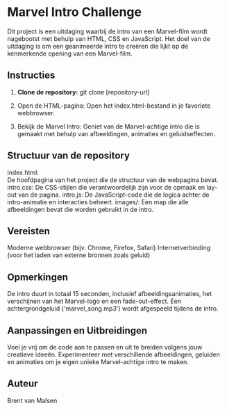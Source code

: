 # Marvel Intro Challenge

Dit project is een uitdaging waarbij de intro van een Marvel-film wordt nagebootst met behulp van HTML, CSS en JavaScript. Het doel van de uitdaging is om een geanimeerde intro te creëren die lijkt op de kenmerkende opening van een Marvel-film.

## Instructies

1. **Clone de repository:**
   git clone [repository-url]

2. Open de HTML-pagina:
   Open het index.html-bestand in je favoriete webbrowser.

3. Bekijk de Marvel Intro:
   Geniet van de Marvel-achtige intro die is gemaakt met behulp van afbeeldingen, animaties en geluidseffecten.

## Structuur van de repository

index.html: <br> De hoofdpagina van het project die de structuur van de webpagina bevat.
intro.css: De CSS-stijlen die verantwoordelijk zijn voor de opmaak en lay-out van de pagina.
intro.js: De JavaScript-code die de logica achter de intro-animatie en interacties beheert.
images/: Een map die alle afbeeldingen bevat die worden gebruikt in de intro.

## Vereisten

Moderne webbrowser (bijv. Chrome, Firefox, Safari)
Internetverbinding (voor het laden van externe bronnen zoals geluid)

## Opmerkingen

De intro duurt in totaal 15 seconden, inclusief afbeeldingsanimaties, het verschijnen van het Marvel-logo en een fade-out-effect.
Een achtergrondgeluid ('marvel_song.mp3') wordt afgespeeld tijdens de intro.

## Aanpassingen en Uitbreidingen

Voel je vrij om de code aan te passen en uit te breiden volgens jouw creatieve ideeën. Experimenteer met verschillende afbeeldingen, geluiden en animaties om je eigen unieke Marvel-achtige intro te maken.

## Auteur

Brent van Malsen


